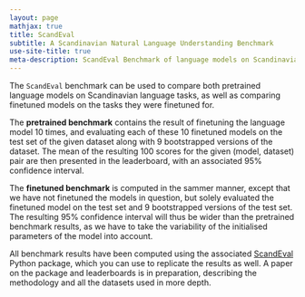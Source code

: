 ```yaml
---
layout: page
mathjax: true
title: ScandEval
subtitle: A Scandinavian Natural Language Understanding Benchmark
use-site-title: true
meta-description: ScandEval Benchmark of language models on Scandinavian language tasks
---
```


The `ScandEval` benchmark can be used to compare both pretrained language
models on Scandinavian language tasks, as well as comparing finetuned models on
the tasks they were finetuned for.

The **pretrained benchmark** contains the result of finetuning the language
model 10 times, and evaluating each of these 10 finetuned models on the test
set of the given dataset along with 9 bootstrapped versions of the dataset. The
mean of the resulting 100 scores for the given (model, dataset) pair are then
presented in the leaderboard, with an associated 95% confidence interval.

The **finetuned benchmark** is computed in the sammer manner, except that we
have not finetuned the models in question, but solely evaluated the finetuned
model on the test set and 9 bootstrapped versions of the test set. The
resulting 95% confidence interval will thus be wider than the pretrained
benchmark results, as we have to take the variability of the initialised
parameters of the model into account.

All benchmark results have been computed using the associated
[ScandEval](https://github.com/saattrupdan/ScandEval) Python package, which you
can use to replicate the results as well. A paper on the package and
leaderboards is in preparation, describing the methodology and all the datasets
used in more depth.
